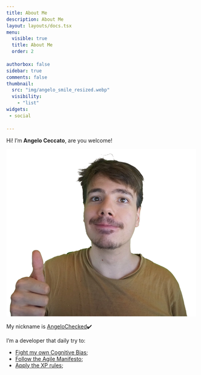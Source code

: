 ```yaml
---
title: About Me
description: About Me
layout: layouts/docs.tsx
menu:
  visible: true
  title: About Me 
  order: 2

authorbox: false
sidebar: true
comments: false
thumbnail:
  src: "img/angelo_smile_resized.webp"
  visibility:
    - "list"
widgets: 
 - social

---
```



Hi! I’m **Angelo Ceccato**, are you welcome!

![Angelo Ceccato](/img/angelo_smile.webp)

My nickname is <u>AngeloChecked</u>✔️


I’m a developer that daily try to:
* [Fight my own Cognitive Bias](https://upload.wikimedia.org/wikipedia/commons/6/65/Cognitive_bias_codex_en.svg);
* [Follow the Agile Manifesto](https://agilemanifesto.org/iso/en/manifesto.html);
* [Apply the XP rules](http://www.extremeprogramming.org/rules.html);




